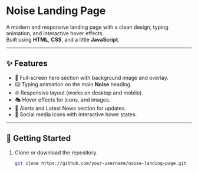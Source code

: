 # Noise Landing Page

A modern and responsive landing page with a clean design, typing animation, and interactive hover effects.  
Built using **HTML**, **CSS**, and a little **JavaScript**.

---

## ✨ Features
- 🎨 Full-screen hero section with background image and overlay.
- ⌨️ Typing animation on the main **Noise** heading.
- 🌐 Responsive layout (works on desktop and mobile).
- 🎭 Hover effects for icons, and images.
- 🔔 Alerts and Latest News section for updates.
- 📱 Social media icons with interactive hover states.

---
## 🚀 Getting Started

1. Clone or download the repository.  
   ```bash
   git clone https://github.com/your-username/noise-landing-page.git
